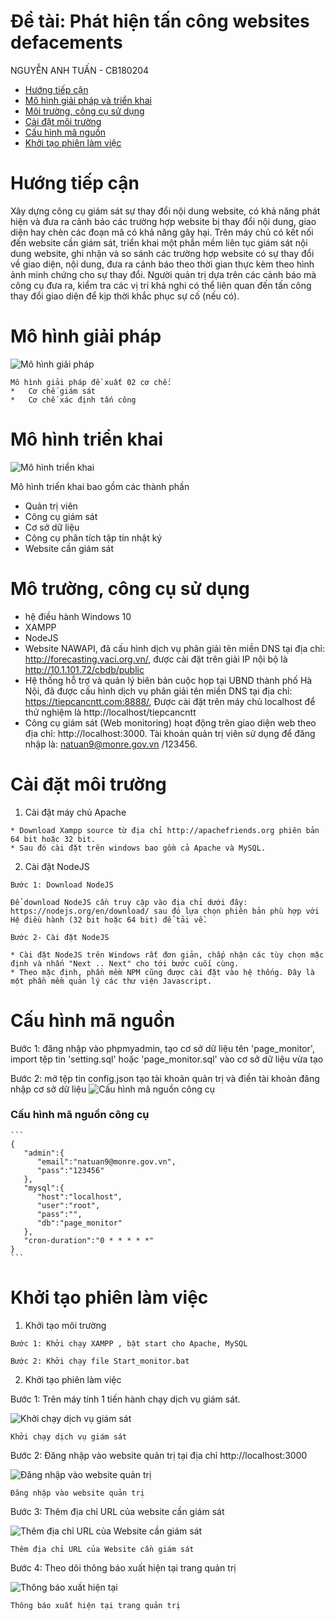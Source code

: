 
# Đề tài: Phát hiện tấn công websites defacements
NGUYỄN ANH TUẤN - CB180204 



  *	[Hướng tiếp cận](#a)
  *	[Mô hình giải pháp và triển khai](#c)
  *	[Môi trường, công cụ sử dụng](#d)
  *	[Cài đặt môi trường](#e)
  *	[Cấu hình mã nguồn](#f)
  *	[Khởi tạo phiên làm việc](#g)



# <a name='a'></a>Hướng tiếp cận
  Xây dựng công cụ giám sát sự thay đổi nội dung website, có khả năng phát hiện và đưa ra cảnh báo các trường hợp website bị thay đổi nội dung, giao diện hay chèn các đoạn mã có   khả năng gây hại. Trên máy chủ có kết nối đến website cần giám sát, triển khai một phần mềm liên tục giám sát nội dung website, ghi nhận và so sánh các trường hợp website có     sự thay đổi về giao diện, nội dung, đưa ra cảnh báo theo thời gian thực kèm theo hình ảnh minh chứng cho sự thay đổi. Người quản trị dựa trên các cảnh báo mà công cụ đưa ra,     kiểm tra các vị trí khả nghi có thể liên quan đến tấn công thay đổi giao diện để kịp thời khắc phục sự cố (nếu có).

# <a name='b'></a>Mô hình giải pháp 
  ![Mô hình giải pháp](/img/7.png)

    Mô hình giải pháp đề xuất 02 cơ chế:
    *	Cơ chế giám sát
    *	Cơ chế xác định tấn công

# <a name='c'></a>Mô hình triển khai
  ![Mô hình triển khai](/img/1.png)

  Mô hình triển khai bao gồm các thành phần
  *	Quản trị viên
  * Công cụ giám sát
  *	Cơ sở dữ liệu
  *	Công cụ phân tích tập tin nhật ký
  *	Website cần giám sát

# <a name='d'></a>Mô trường, công cụ sử dụng
  *	hệ điều hành Windows 10
  *	XAMPP
  *	NodeJS
  *	Website NAWAPI, đã cấu hình dịch vụ phân giải tên miền DNS tại địa chỉ: http://forecasting.vaci.org.vn/, được cài đặt trên giải IP nội bộ là http://10.1.101.72/cbdb/public
  *	Hệ thống hỗ trợ và quản lý biên bản cuộc họp tại UBND thành phố Hà Nội, đã được cấu hình dịch vụ phân giải tên miền DNS tại địa chỉ:  https://tiepcancntt.com:8888/, Được cài đặt trên máy chủ localhost để thử nghiệm là http://localhost/tiepcancntt
  *	Công cụ giám sát (Web monitoring) hoạt động trên giao diện web theo địa chỉ: http://localhost:3000. Tài khoản quản trị viên sử dụng để đăng nhập là: natuan9@monre.gov.vn /123456.
# <a name='e'></a>Cài đặt môi trường
  1.	Cài đặt máy chủ Apache 

    * Download Xampp source từ địa chỉ http://apachefriends.org phiên bản 64 bit hoặc 32 bit. 
    * Sau đó cài đặt trên windows bao gồm cả Apache và MySQL.
  2.	Cài đặt NodeJS

    Bước 1: Download NodeJS

    Để download NodeJS cần truy cập vào địa chỉ dưới đây:
    https://nodejs.org/en/download/ sau đó lựa chọn phiên bản phù hợp với Hệ điều hành (32 bit hoặc 64 bit) để tải về.

    Bước 2- Cài đặt NodeJS

    * Cài đặt NodeJS trên Windows rất đơn giản, chấp nhận các tùy chọn mặc định và nhấn "Next .. Next" cho tới bước cuối cùng.
    * Theo mặc định, phần mềm NPM cũng được cài đặt vào hệ thống. Đây là một phần mềm quản lý các thư viện Javascript.

# <a name='f'></a>Cấu hình mã nguồn
  Bước 1: đăng nhập vào phpmyadmin, tạo cơ sở dữ liệu tên 'page_monitor', import tệp tin 'setting.sql' hoặc 'page_monitor.sql' vào cơ sở dữ liệu vừa tạo

  Bước 2: mở tệp tin config.json tạo tài khoản quản trị và điền tài khoản đăng nhập cơ sở dữ liệu
  ![Cấu hình mã nguồn công cụ](/img/2.png)

  ### Cấu hình mã nguồn công cụ
    
    ```
    {
       "admin":{
          "email":"natuan9@monre.gov.vn",
          "pass":"123456"
       },
       "mysql":{
          "host":"localhost",
          "user":"root",
          "pass":"",
          "db":"page_monitor"
       },
       "cron-duration":"0 * * * * *"
    }
    ```
# <a name='g'></a>Khởi tạo phiên làm việc

  1.	Khởi tạo môi trường

    Bước 1: Khởi chạy XAMPP , bật start cho Apache, MySQL

    Bước 2: Khởi chạy file Start_monitor.bat

  2.	Khởi tạo phiên làm việc

  Bước 1: Trên máy tính 1 tiến hành chạy dịch vụ giám sát.

  ![Khởi chạy dịch vụ giám sát](/img/3.png)

    Khởi chạy dịch vụ giám sát

  Bước 2: Đăng nhập vào website quản trị tại địa chỉ http://localhost:3000

  ![Đăng nhập vào website quản trị](/img/4.png)

    Đăng nhập vào website quản trị

  Bước 3: Thêm địa chỉ URL của website cần giám sát

  ![Thêm địa chỉ URL của Website cần giám sát](/img/5.png)

    Thêm địa chỉ URL của Website cần giám sát

  Bước 4: Theo dõi thông báo xuất hiện tại trang quản trị

  ![Thông báo xuất hiện tại](/img/6.png)

    Thông báo xuất hiện tại trang quản trị

